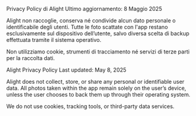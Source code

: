 Privacy Policy di Alight
Ultimo aggiornamento: 8 Maggio 2025

Alight non raccoglie, conserva né condivide alcun dato personale o identificabile degli utenti. Tutte le foto scattate con l'app restano esclusivamente sul dispositivo dell’utente, salvo diversa scelta di backup effettuata tramite il sistema operativo.

Non utilizziamo cookie, strumenti di tracciamento né servizi di terze parti per la raccolta dati.

Alight Privacy Policy
Last updated: May 8, 2025

Alight does not collect, store, or share any personal or identifiable user data. All photos taken within the app remain solely on the user’s device, unless the user chooses to back them up through their operating system.

We do not use cookies, tracking tools, or third-party data services.
